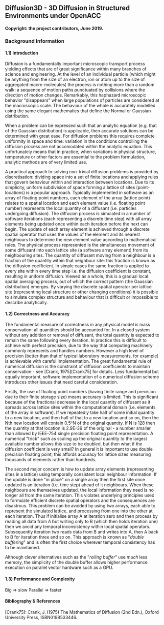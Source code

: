 ## Diffusion3D - 3D Diffusion in Structured Environments under OpenACC

#### Copyright: the project contributors, June 2019.

### Background Information

#### 1.1) Introduction

Diffusion is a fundamentally important microscopic transport process yielding effects that are of great significance within many branches of science and engineering. At the level of an individual particle (which might be anything from the size of an electron, ion or atom up to the size of aggregated macro-molecules) the process is nothing more than a random walk: a sequence of motion paths punctuated by collisions where the direction of motion changes. Remarkably, this haphazard microscopic behavior "disappears" when large populations of particles are considered at the macroscopic scale. The behaviour of the whole is accurately modelled using the same elegant mathematics that define the Normal or Gaussian distribution.

When a problem can be expressed such that an analytic equation (e.g. that of the Gaussian distribution) is applicable, then accurate solutions can be determined with great ease. For diffusion problems this requires complete uniformity in space and time: variation in the conditions controlling the diffusion process are not accomodated within the analytic equation. This unfortunately means that in practice, when variations in physical structure, temperature or other factors are essential to the problem formulation, analytic methods are of very limited use.

A practical approach to solving non-trivial diffusion problems is provided by discretisation: dividing space into a set of finite locations and applying rules that govern behaviour within and interaction between locations. Due to its simplicity, uniform subdivision of space forming a lattice of sites (point-locations) is a popular approach. Typically implemented in software as an array of floating point numbers, each element of the array (lattice point) relates to a spatial location and each element value (i.e. floating point number) represents the local quantity of a diffusant (i.e. particles undergoing diffusion). The diffusion process is simulated in a number of software iterations (each representing a discrete time step) with all array elements being updated once within each iteration before the next can begin. The update of each array element is achieved through a discrete spatial operator that uses the values of the element and its nearest neighbours to determine the new element value according to mathematical rules. The physical process represented is the simultaneous movement of some diffusant into each lattice site (a software array element) from its neighbouring sites. The quantity of diffusant moving from a neighbour is a fraction of the quantity within that neighbour site: this fraction is known as the diffusion coefficient. In simple cases the same fraction is applied to every site within every time step i.e. the diffusion coefficient is constant, resulting in uniform diffusion. Viewed as a whole, this is a gradual local spatial averaging process, out of which the correct pattern (the Gaussian distribution) emerges. By varying the discrete spatial operator per lattice site (representing local structure or other changing conditions) it is possible to simulate complex structure and behaviour that is difficult or impossible to describe analytically.


#### 1.2) Correctness and Accuracy

The fundamental measure of correctness in any physical model is mass conservation: all quantities should be accounted for. In a closed system without any addition or removal of diffusant, the total quantity is expected to remain the same following every iteration. In practice this is difficult to achieve with perfect precision, due to the way that computing machinery commonly represents and handles numbers. However a high level of precision (better than that of typical laboratory measurements, for example) is achievable with careful implementation. The great fundamental rule of numerical diffusion is the constraint of diffusion coefficients to maintain conservation - see [Crank, 1975][Crank75] for details. Less fundamental but equally important, software implementation of a numerical diffusion scheme introduces other issues that need careful consideration.

Firstly, the use of floating point numbers (having finite range and precision due to their finite storage size) means accuracy is limited. This is significant because of the fractional decrease in the local quantity of diffusant as it spreads across lattice sites within the computational domain (i.e. elements of the array in software). If we repeatedly take half of some initial quantity to a new location, and then half of that to a new location and so on, then the Nth new location will contain 0.5^N of the original quantity. If N is 128 then the quantity at that location is 2.9E-39 of the original - a number smaller than allowed by IEEE-754 single precision floating point representation. A numerical "trick" such as scaling up the original quantity to the largest available number allows this size to be doubled, but then what if the diffusion coefficient is very small? In general it is important to use double precision floating point; this affords accuracy for lattice sizes measuring thousands of elements rather than hundreds.

The second major concern is how to update array elements (representing sites in a lattice) using temporally consistent local neighbour information. If the update is done "in place" on a single array then the first site once updated is an iteration (i.e. time step) ahead of it neighbours. When these neighbours are themselves updated, the local information they need is no longer all from the same iteration. This violates underlying principles used to formulate efficient discrete spatial operators and the consequences are disastrous. This problem can be avoided by using two arrays, each able to represent the simulated lattice, and processing from one into the other at each iteration. Thus if initialise array A at iteration zero and then process by reading all data from A but writing only to B (which then holds iteration one) then we avoid any temporal inconsistency within local spatial operators. Subsequently iteration two reads data from B and writes into A, then A back to B for iteration three and so on. This approach is known as "_double buffering_" and is often the first choice wherever temporal consistency has to be maintained.

Although clever alternatives such as the "_rolling buffer_" use *much* less memory, the simplicity of the double buffer allows higher performance execution on parallel vector hardware such as a GPU.


#### 1.3) Performance and Complexity

Big => slow
Parallel => faster


#### Bibliography & References

[Crank75]: Crank, J. (1975) The Mathematics of Diffusion (2nd Edn.), Oxford University Press, ISBN0198533446.


